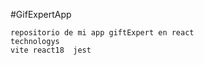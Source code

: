 #GifExpertApp 

    repositorio de mi app giftExpert en react 
    technologys
    vite react18  jest 
